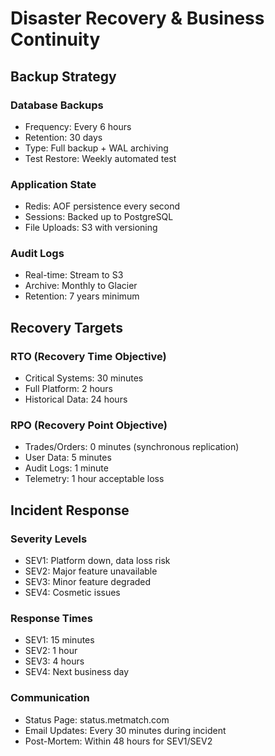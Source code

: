 # Disaster Recovery & Business Continuity

## Backup Strategy

### Database Backups
- Frequency: Every 6 hours
- Retention: 30 days
- Type: Full backup + WAL archiving
- Test Restore: Weekly automated test

### Application State
- Redis: AOF persistence every second
- Sessions: Backed up to PostgreSQL
- File Uploads: S3 with versioning

### Audit Logs
- Real-time: Stream to S3
- Archive: Monthly to Glacier
- Retention: 7 years minimum

## Recovery Targets

### RTO (Recovery Time Objective)
- Critical Systems: 30 minutes
- Full Platform: 2 hours
- Historical Data: 24 hours

### RPO (Recovery Point Objective)
- Trades/Orders: 0 minutes (synchronous replication)
- User Data: 5 minutes
- Audit Logs: 1 minute
- Telemetry: 1 hour acceptable loss

## Incident Response

### Severity Levels
- SEV1: Platform down, data loss risk
- SEV2: Major feature unavailable
- SEV3: Minor feature degraded
- SEV4: Cosmetic issues

### Response Times
- SEV1: 15 minutes
- SEV2: 1 hour
- SEV3: 4 hours
- SEV4: Next business day

### Communication
- Status Page: status.metmatch.com
- Email Updates: Every 30 minutes during incident
- Post-Mortem: Within 48 hours for SEV1/SEV2
